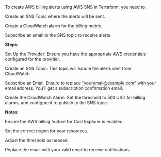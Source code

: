 To create AWS billing alerts using AWS SNS in Terraform, you need to:

Create an SNS Topic where the alerts will be sent.

Create a CloudWatch alarm for the billing metric.

Subscribe an email to the SNS topic to receive alerts.


**Steps**:

Set Up the Provider: Ensure you have the appropriate AWS credentials configured for the provider.

Create an SNS Topic: This topic will handle the alerts sent from CloudWatch.

Subscribe an Email: Ensure to replace "youremail@example.com" with your email address. You'll get a subscription confirmation email.

Create the CloudWatch Alarm: Set the threshold to 500 USD for billing alarms, and configure it to publish to the SNS topic.


**Notes**:

Ensure the AWS billing feature for Cost Explorer is enabled.

Set the correct region for your resources.

Adjust the threshold as needed.

Replace the email with your valid email to receive notifications.
